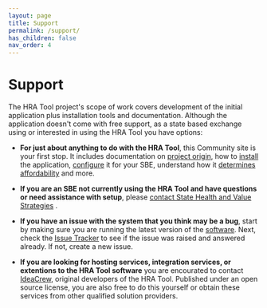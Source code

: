 ```yaml
---
layout: page
title: Support
permalink: /support/
has_children: false
nav_order: 4
---
```


# Support

The HRA Tool project's scope of work covers development of the initial application plus installation tools and documentation.  Although the application doesn't come with free support, as a state based exchange using or interested in using the HRA Tool you have options:

* **For just about anything to do with the HRA Tool**, this Community site is your first stop.  It includes documentation on [project origin](https://ideacrew.github.io/hra_calculator/hra_tool_project/), how to [install](../hra_tool/installation) the application, [configure](../hra_tool/configuration) it for your SBE, understand how it [determines affordability](../hra_tool/affordability_determination) and more. 

* **If you are an SBE not currently using the HRA Tool and have questions or need assistance with setup**, please [contact State Health and Value Strategies](../contact_us) .

* **If you have an issue with the system that you think may be a bug**, start by making sure you are running the latest version of the [software](https://github.com/ideacrew/hra_calculator).  Next, check the [Issue Tracker](https://github.com/ideacrew/hra_calculator/issues) to see if the issue was raised and answered already.  If not, create a new issue.  

* **If you are looking for hosting services, integration services, or extentions to the HRA Tool software** you are encourated to contact [IdeaCrew](../contact_us), original developers of the HRA Tool.  Published under an open source license, you are also free to do this yourself or obtain these services from other qualified solution providers.




